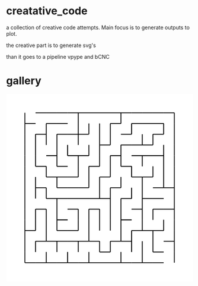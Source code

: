 # creatative_code

a collection of creative code attempts. Main focus is to generate outputs to plot.

the creative part is to generate svg's

than it goes to a pipeline vpype and bCNC

# gallery

![](./gallery/40_simple.svg)